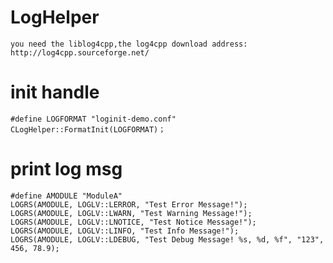 # LogHelper
	you need the liblog4cpp,the log4cpp download address:
	http://log4cpp.sourceforge.net/
# init handle
	#define LOGFORMAT "loginit-demo.conf"
	CLogHelper::FormatInit(LOGFORMAT)；
# print log msg
	#define AMODULE "ModuleA"
	LOGRS(AMODULE, LOGLV::LERROR, "Test Error Message!");
	LOGRS(AMODULE, LOGLV::LWARN, "Test Warning Message!");
	LOGRS(AMODULE, LOGLV::LNOTICE, "Test Notice Message!");
	LOGRS(AMODULE, LOGLV::LINFO, "Test Info Message!");
	LOGRS(AMODULE, LOGLV::LDEBUG, "Test Debug Message! %s, %d, %f", "123", 456, 78.9);
